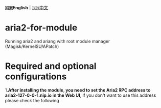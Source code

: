 **🇬🇧English** | [🇨🇳中文](README.md) 

# aria2-for-module
Running aria2 and ariang with root module manager (Magisk/KernelSU/APatch)

# Required and optional configurations
 1.**After installing the module, you need to set the Aria2 RPC address to aria2-127-0-0-1.nip.io in the Web UI**, if you don't want to use this address please check the following
